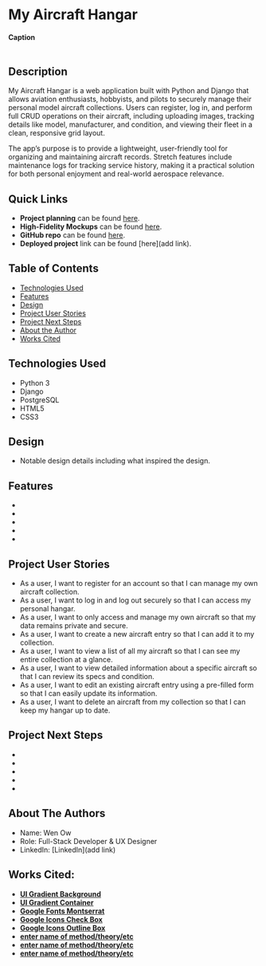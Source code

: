 # My Aircraft Hangar

#### Caption

<img src="" alt=""/>

## Description

My Aircraft Hangar is a web application built with Python and Django that allows aviation enthusiasts, hobbyists, and pilots to securely manage their personal model aircraft collections. Users can register, log in, and perform full CRUD operations on their aircraft, including uploading images, tracking details like model, manufacturer, and condition, and viewing their fleet in a clean, responsive grid layout.

The app’s purpose is to provide a lightweight, user-friendly tool for organizing and maintaining aircraft records. Stretch features include maintenance logs for tracking service history, making it a practical solution for both personal enjoyment and real-world aerospace relevance.

## Quick Links

- **Project planning** can be found [here](https://trello.com/invite/b/683ca64d8ace926e380fb360/ATTI8fb9c546122dd2e5716b7b6439d2bd2c5677A9C2/my-aircraft-hangar).
- **High-Fidelity Mockups** can be found [here](https://www.figma.com/design/SUZEZHrFOItfP1hjO7fzrN/Unit-4-Project?node-id=0-1&t=ehbhP3mry9CZFSbh-1).
- **GitHub repo** can be found [here](https://github.com/Wen-Ow/my-aircraft-hangar).
- **Deployed project** link can be found [here](add link).

## Table of Contents

- [Technologies Used](#technologiesused)
- [Features](#features)
- [Design](#design)
- [Project User Stories](#userstories)
- [Project Next Steps](#nextsteps)
- [About the Author](#author)
- [Works Cited](#workscited)

## <a name="technologiesused"></a>Technologies Used

- Python 3
- Django
- PostgreSQL
- HTML5
- CSS3

## <a name="design"></a>Design

- Notable design details including what inspired the design.

## <a name="features"></a>Features

-
-
-
-
-

## <a name="userstories"></a>Project User Stories

- As a user, I want to register for an account so that I can manage my own aircraft collection.
- As a user, I want to log in and log out securely so that I can access my personal hangar.
- As a user, I want to only access and manage my own aircraft so that my data remains private and secure.
- As a user, I want to create a new aircraft entry so that I can add it to my collection.
- As a user, I want to view a list of all my aircraft so that I can see my entire collection at a glance.
- As a user, I want to view detailed information about a specific aircraft so that I can review its specs and condition.
- As a user, I want to edit an existing aircraft entry using a pre-filled form so that I can easily update its information.
- As a user, I want to delete an aircraft from my collection so that I can keep my hangar up to date.

## <a name="nextsteps"></a>Project Next Steps

-
-
-
-
-

## <a name="author"></a>About The Authors

- Name: Wen Ow
- Role: Full-Stack Developer & UX Designer
- LinkedIn: [LinkedIn](add link)

## <a name="workscited"></a>Works Cited:

- **[UI Gradient Background](https://uigradients.com/#Lawrencium)**
- **[UI Gradient Container](https://uigradients.com/#SublimeVivid)**
- **[Google Fonts Montserrat](https://fonts.google.com/specimen/Montserrat)**
- **[Google Icons Check Box](https://fonts.google.com/icons?selected=Material+Symbols+Outlined:check_box:FILL@0;wght@400;GRAD@0;opsz@24&icon.query=checkbox&icon.size=28&icon.color=%23FFFFFF)**
- **[Google Icons Outline Box](https://fonts.google.com/icons?selected=Material+Symbols+Outlined:check_box_outline_blank:FILL@0;wght@400;GRAD@0;opsz@24&icon.query=checkbox&icon.size=28&icon.color=%23FFFFFF)**
- **[enter name of method/theory/etc](link)**
- **[enter name of method/theory/etc](link)**
- **[enter name of method/theory/etc](link)**

